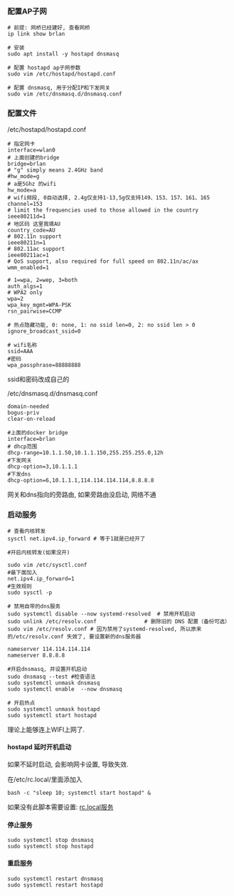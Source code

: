 ### 配置AP子网

```shell
# 前提: 网桥已经建好, 查看网桥
ip link show brlan

# 安装
sudo apt install -y hostapd dnsmasq

# 配置 hostapd ap子网参数
sudo vim /etc/hostapd/hostapd.conf

# 配置 dnsmasq, 用于分配IP和下发网关
sudo vim /etc/dnsmasq.d/dnsmasq.conf
```

### 配置文件

/etc/hostapd/hostapd.conf
```
# 指定网卡
interface=wlan0
# 上面创建的bridge
bridge=brlan
# "g" simply means 2.4GHz band
#hw_mode=g
# a是5Ghz 的wifi
hw_mode=a
# wifi频段, 0自动选择, 2.4g仅支持1-13,5g仅支持149、153、157、161、165
channel=153
# limit the frequencies used to those allowed in the country
ieee80211d=1
# 地区码 这里我填AU
country_code=AU
# 802.11n support
ieee80211n=1
# 802.11ac support
ieee80211ac=1
# QoS support, also required for full speed on 802.11n/ac/ax
wmm_enabled=1

# 1=wpa, 2=wep, 3=both
auth_algs=1
# WPA2 only
wpa=2
wpa_key_mgmt=WPA-PSK
rsn_pairwise=CCMP

# 热点隐藏功能, 0: none, 1: no ssid len=0, 2: no ssid len > 0
ignore_broadcast_ssid=0

# wifi名称
ssid=AAA
#密码
wpa_passphrase=88888888
```
ssid和密码改成自己的

/etc/dnsmasq.d/dnsmasq.conf
```
domain-needed
bogus-priv
clear-on-reload

#上面的docker bridge
interface=brlan
# dhcp范围
dhcp-range=10.1.1.50,10.1.1.150,255.255.255.0,12h
#下发网关
dhcp-option=3,10.1.1.1
#下发dns
dhcp-option=6,10.1.1.1,114.114.114.114,8.8.8.8
```
网关和dns指向的旁路由, 如果旁路由没启动, 网络不通

### 启动服务
```shell
# 查看内核转发
sysctl net.ipv4.ip_forward # 等于1就是已经开了

#开启内核转发(如果没开)

sudo vim /etc/sysctl.conf
#最下面加入
net.ipv4.ip_forward=1
#生效规则
sudo sysctl -p

# 禁用自带的dns服务
sudo systemctl disable --now systemd-resolved  # 禁用开机启动
sudo unlink /etc/resolv.conf               # 删除旧的 DNS 配置（备份可选）
sudo vim /etc/resolv.conf # 因为禁用了systemd-resolved, 所以原来的/etc/resolv.conf 失效了, 要设置新的dns服务器

nameserver 114.114.114.114
nameserver 8.8.8.8

#开启dnsmasq, 并设置开机启动
sudo dnsmasq --test #检查语法
sudo systemctl unmask dnsmasq
sudo systemctl enable  --now dnsmasq

# 开启热点
sudo systemctl unmask hostapd
sudo systemctl start hostapd
```

理论上能够连上WIFI上网了.

#### hostapd 延时开机启动

如果不延时启动, 会影响网卡设置, 导致失效.

在/etc/rc.local/里面添加入
```shell
bash -c "sleep 10; systemctl start hostapd" &
```
如果没有此脚本需要设置: [rc.local服务](../../Linux/rc.local开机执行命令.md)

#### 停止服务
```shell
sudo systemctl stop dnsmasq
sudo systemctl stop hostapd
```

#### 重启服务
```shell
sudo systemctl restart dnsmasq
sudo systemctl restart hostapd
```